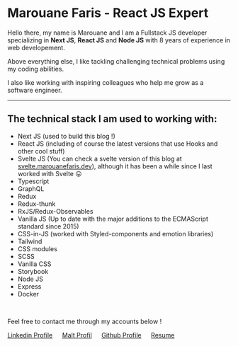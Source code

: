 # Marouane Faris - React JS Expert

Hello there, my name is Marouane and I am a Fullstack JS developer specializing in **Next JS**, **React JS** and **Node JS** with 8 years of experience in web developement.

Above everything else, I like tackling challenging technical problems using my coding abilities.

I also like working with inspiring colleagues who help me grow as a software engineer.

---

## The technical stack I am used to working with:

- Next JS (used to build this blog !)
- React JS (including of course the latest versions that use Hooks and other cool stuff)
- Svelte JS (You can check a svelte version of this blog at [svelte.marouanefaris.dev](https://svelte.marouanefaris.dev/)), although it has been a while since I last worked with Svelte 😛
- Typescript
- GraphQL
- Redux
- Redux-thunk
- RxJS/Redux-Observables
- Vanilla JS (Up to date with the major additions to the ECMAScript standard since 2015)
- CSS-in-JS (worked with Styled-components and emotion libraries)
- Tailwind
- CSS modules
- SCSS
- Vanilla CSS
- Storybook
- Node JS
- Express
- Docker

&nbsp;

Feel free to contact me through my accounts below !

[Linkedin Profile](https://www.linkedin.com/in/marouane-faris-1514b970/) &emsp; [Malt Profil](https://www.malt.fr/profile/marouanefaris) &emsp; [Github Profile](https://github.com/FarisMarouane) &emsp;  [Resume](./Marouane_Faris_resume.pdf)
